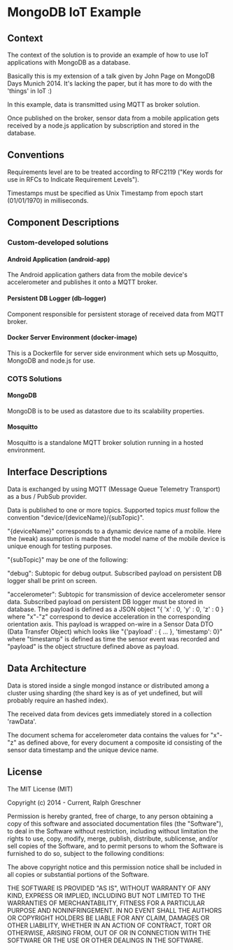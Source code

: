 # MongoDB IoT Example

## Context

The context of the solution is to provide an example of how to use IoT applications with MongoDB as a database.

Basically this is my extension of a talk given by John Page on MongoDB Days Munich 2014. It's lacking the paper, but it has more to do with the 'things' in IoT :)

In this example, data is transmitted using MQTT as broker solution.

Once published on the broker, sensor data from a mobile application gets received by a node.js application by subscription and stored in the database.

## Conventions

Requirements level are to be treated according to RFC2119 ("Key words for use in RFCs to Indicate Requirement Levels").

Timestamps must be specified as Unix Timestamp from epoch start (01/01/1970) in milliseconds.

## Component Descriptions

### Custom-developed solutions

#### Android Application (android-app)

The Android application gathers data from the mobile device's accelerometer and publishes it onto a MQTT broker.

#### Persistent DB Logger (db-logger)

Component responsible for persistent storage of received data from MQTT broker.

#### Docker Server Environment (docker-image)

This is a Dockerfile for server side environment which sets up Mosquitto, MongoDB and node.js for use.

### COTS Solutions

#### MongoDB

MongoDB is to be used as datastore due to its scalability properties.

#### Mosquitto

Mosquitto is a standalone MQTT broker solution running in a hosted environment.


## Interface Descriptions

Data is exchanged by using MQTT (Message Queue Telemetry Transport) as a bus / PubSub provider.

Data is published to one or more topics.
Supported topics *must* follow the convention "device/{deviceName}/{subTopic}".

"{deviceName}" corresponds to a dynamic device name of a mobile. Here the (weak) assumption is made that the model name of the mobile device is unique enough for testing purposes.

"{subTopic}" may be one of the following:

"debug": Subtopic for debug output. Subscribed payload on persistent DB logger shall be print on screen.

"accelerometer": Subtopic for transmission of device accelerometer sensor data. Subscribed payload on persistent DB logger must be stored in database. The payload is defined as a JSON object "{ 'x' : 0, 'y' : 0, 'z' : 0 } where "x"-"z" correspond to device acceleration in the corresponding orientation axis. This payload is wrapped on-wire in a Sensor Data DTO (Data Transfer Object) which looks like "{'payload' : { ... }, 'timestamp': 0}" where "timestamp" is defined as time the sensor event was recorded and "payload" is the object structure defined above as payload.

## Data Architecture

Data is stored inside a single mongod instance or distributed among a cluster using sharding (the shard key is as of yet undefined, but will probably require an hashed index).

The received data from devices gets immediately stored in a collection 'rawData'. 

The document schema for accelerometer data contains the values for "x"-"z" as defined above, for every document a composite id consisting of the sensor data timestamp and the unique device name.

## License

The MIT License (MIT)

Copyright (c) 2014 - Current, Ralph Greschner

Permission is hereby granted, free of charge, to any person obtaining a copy
of this software and associated documentation files (the "Software"), to deal
in the Software without restriction, including without limitation the rights
to use, copy, modify, merge, publish, distribute, sublicense, and/or sell
copies of the Software, and to permit persons to whom the Software is
furnished to do so, subject to the following conditions:

The above copyright notice and this permission notice shall be included in
all copies or substantial portions of the Software.

THE SOFTWARE IS PROVIDED "AS IS", WITHOUT WARRANTY OF ANY KIND, EXPRESS OR
IMPLIED, INCLUDING BUT NOT LIMITED TO THE WARRANTIES OF MERCHANTABILITY,
FITNESS FOR A PARTICULAR PURPOSE AND NONINFRINGEMENT. IN NO EVENT SHALL THE
AUTHORS OR COPYRIGHT HOLDERS BE LIABLE FOR ANY CLAIM, DAMAGES OR OTHER
LIABILITY, WHETHER IN AN ACTION OF CONTRACT, TORT OR OTHERWISE, ARISING FROM,
OUT OF OR IN CONNECTION WITH THE SOFTWARE OR THE USE OR OTHER DEALINGS IN
THE SOFTWARE.
